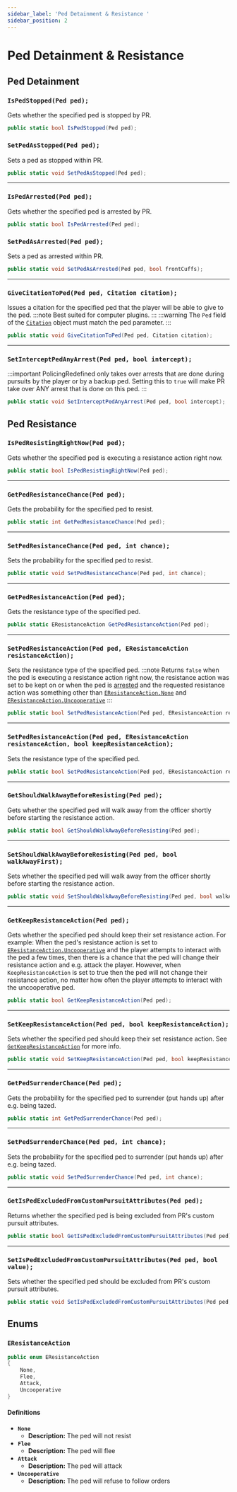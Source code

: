 ```yaml
---
sidebar_label: 'Ped Detainment & Resistance '
sidebar_position: 2
---
```

# Ped Detainment & Resistance

## Ped Detainment

### `IsPedStopped(Ped ped);`

Gets whether the specified ped is stopped by PR.

```csharp
public static bool IsPedStopped(Ped ped);
```

### `SetPedAsStopped(Ped ped);`

Sets a ped as stopped within PR.

```csharp
public static void SetPedAsStopped(Ped ped);
```

---

### `IsPedArrested(Ped ped);`

Gets whether the specified ped is arrested by PR.

```csharp
public static bool IsPedArrested(Ped ped);
```

### `SetPedAsArrested(Ped ped);`

Sets a ped as arrested within PR.

```csharp
public static void SetPedAsArrested(Ped ped, bool frontCuffs);
```

---
### `GiveCitationToPed(Ped ped, Citation citation);`

Issues a citation for the specified ped that the player will be able to give to the ped.
:::note
Best suited for computer plugins. 
:::
:::warning
The `Ped` field of the [`Citation`](#) object must match the ped parameter.
:::

```csharp
public static void GiveCitationToPed(Ped ped, Citation citation);
```
---

### `SetInterceptPedAnyArrest(Ped ped, bool intercept);`

:::important
PolicingRedefined only takes over arrests that are done during pursuits by the player or by a backup ped.
Setting this to `true` will make PR take over ANY arrest that is done on this ped.
:::

```csharp
public static void SetInterceptPedAnyArrest(Ped ped, bool intercept);
```

## Ped Resistance

### `IsPedResistingRightNow(Ped ped);`

Gets whether the specified ped is executing a resistance action right now.

```csharp
public static bool IsPedResistingRightNow(Ped ped);
```

---

### `GetPedResistanceChance(Ped ped);`

Gets the probability for the specified ped to resist.

```csharp
public static int GetPedResistanceChance(Ped ped);
```

---

### `SetPedResistanceChance(Ped ped, int chance);`

Sets the probability for the specified ped to resist.

```csharp
public static void SetPedResistanceChance(Ped ped, int chance);
```

---

### `GetPedResistanceAction(Ped ped);`

Gets the resistance type of the specified ped.

```csharp
public static EResistanceAction GetPedResistanceAction(Ped ped);
```

---

### `SetPedResistanceAction(Ped ped, EResistanceAction resistanceAction);`

Sets the resistance type of the specified ped.
:::note
Returns `false` when the ped is executing a resistance action right now, the resistance action was set to be kept on or when the ped is [arrested](#ispedarrestedped-ped) and the requested resistance action was something other than [`EResistanceAction.None`](#eresistanceaction) and [`EResistanceAction.Uncooperative`](#eresistanceaction)
:::

```csharp
public static bool SetPedResistanceAction(Ped ped, EResistanceAction resistanceAction);
```

---

### `SetPedResistanceAction(Ped ped, EResistanceAction resistanceAction, bool keepResistanceAction);`

Sets the resistance type of the specified ped.

```csharp
public static bool SetPedResistanceAction(Ped ped, EResistanceAction resistanceAction, bool keepResistanceAction);
```

---

### `GetShouldWalkAwayBeforeResisting(Ped ped);`

Gets whether the specified ped will walk away from the officer shortly before starting the resistance action.

```csharp
public static bool GetShouldWalkAwayBeforeResisting(Ped ped);
```

---

### `SetShouldWalkAwayBeforeResisting(Ped ped, bool walkAwayFirst);`

Sets whether the specified ped will walk away from the officer shortly before starting the resistance action.

```csharp
public static void SetShouldWalkAwayBeforeResisting(Ped ped, bool walkAwayFirst);
```

---

### `GetKeepResistanceAction(Ped ped);`

Gets whether the specified ped should keep their set resistance action.
For example: When the ped's resistance action is set to [`EResistanceAction.Uncooperative`](#eresistanceaction) and the player attempts
to interact with the ped a few times, then there is a chance that the ped will change their resistance action and e.g. attack the player.
However, when `KeepResistanceAction` is set to true then the ped will not change their resistance action, no matter how often the player attempts to
interact with the uncooperative ped.

```csharp
public static bool GetKeepResistanceAction(Ped ped);
```

---

### `SetKeepResistanceAction(Ped ped, bool keepResistanceAction);`

Sets whether the specified ped should keep their set resistance action. See [`GetKeepResistanceAction`](#getkeepresistanceactionped-ped) for more info.

```csharp
public static void SetKeepResistanceAction(Ped ped, bool keepResistanceAction);
```

---

### `GetPedSurrenderChance(Ped ped);`

Gets the probability for the specified ped to surrender (put hands up) after e.g. being tazed.

```csharp
public static int GetPedSurrenderChance(Ped ped);
```

---

### `SetPedSurrenderChance(Ped ped, int chance);`

Sets the probability for the specified ped to surrender (put hands up) after e.g. being tazed.

```csharp
public static void SetPedSurrenderChance(Ped ped, int chance);
```

---

### `GetIsPedExcludedFromCustomPursuitAttributes(Ped ped);`

Returns whether the specified ped is being excluded from PR's custom pursuit attributes.

```csharp
public static bool GetIsPedExcludedFromCustomPursuitAttributes(Ped ped);
```

---

### `SetIsPedExcludedFromCustomPursuitAttributes(Ped ped, bool value);`

Sets whether the specified ped should be excluded from PR's custom pursuit attributes.

```csharp
public static void SetIsPedExcludedFromCustomPursuitAttributes(Ped ped, bool value);
```

## Enums

### `EResistanceAction`
```csharp
public enum EResistanceAction 
{
    None,
    Flee,
    Attack,
    Uncooperative
}
```
#### Definitions

-   **`None`**
    -   **Description:** The ped will not resist
-   **`Flee`**
    -   **Description:** The ped will flee
-   **`Attack`**
    -   **Description:** The ped will attack
-   **`Uncooperative`**
    -   **Description:** The ped will refuse to follow orders